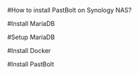 #How to install PastBolt on Synology NAS?

#Install MariaDB

#Setup MariaDB

#Install Docker

#Install PastBolt

